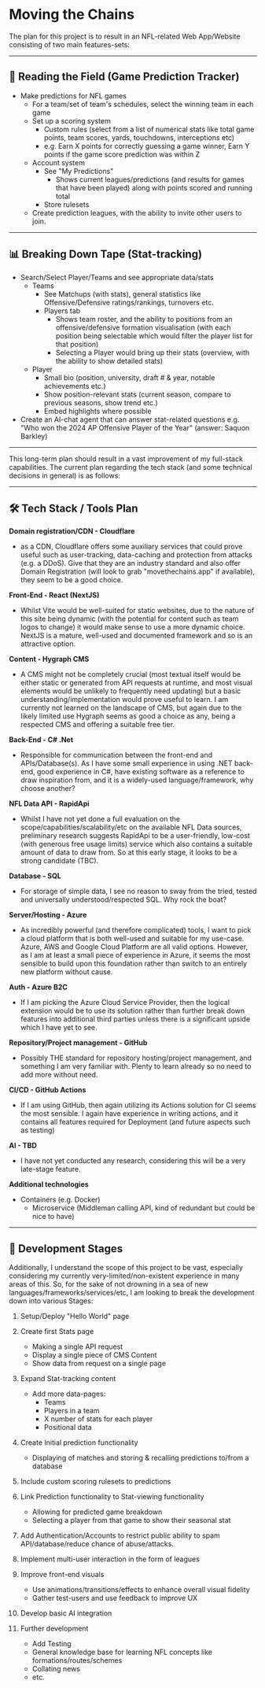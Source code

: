 # Moving the Chains

The plan for this project is to result in an NFL-related Web App/Website consisting of two main features-sets:

---

## 🏈 Reading the Field (Game Prediction Tracker)

- Make predictions for NFL games
  - For a team/set of team's schedules, select the winning team in each game
  - Set up a scoring system
    - Custom rules (select from a list of numerical stats like total game points, team scores, yards, touchdowns, interceptions etc)
    - e.g. Earn X points for correctly guessing a game winner, Earn Y points if the game score prediction was within Z
  - Account system
    - See "My Predictions"
      - Shows current leagues/predictions (and results for games that have been played) along with points scored and running total
    - Store rulesets
  - Create prediction leagues, with the ability to invite other users to join.

---

## 📊 Breaking Down Tape (Stat-tracking)

- Search/Select Player/Teams and see appropriate data/stats
  - Teams
    - See Matchups (with stats), general statistics like Offensive/Defensive ratings/rankings, turnovers etc.
    - Players tab
      - Shows team roster, and the ability to positions from an offensive/defensive formation visualisation (with each position being selectable which would filter the player list for that position)
      - Selecting a Player would bring up their stats (overview, with the ability to show detailed stats)
  - Player
    - Small bio (position, university, draft # & year, notable achievements etc.)
    - Show position-relevant stats (current season, compare to previous seasons, show trend etc.)
    - Embed highlights where possible
- Create an AI-chat agent that can answer stat-related questions e.g. "Who won the 2024 AP Offensive Player of the Year" (answer: Saquon Barkley)

---

This long-term plan should result in a vast improvement of my full-stack capabilities. The current plan regarding the tech stack (and some technical decisions in general) is as follows:

---

## 🛠 Tech Stack / Tools Plan

**Domain registration/CDN - Cloudflare**
- as a CDN, Cloudflare offers some auxiliary services that could prove useful such as user-tracking, data-caching and protection from attacks (e.g. a DDoS). Give that they are an industry standard and also offer Domain Registration (will look to grab "movethechains.app" if available), they seem to be a good choice.

**Front-End - React (NextJS)**
- Whilst Vite would be well-suited for static websites, due to the nature of this site being dynamic (with the potential for content such as team logos to change) it would make sense to use a more dynamic choice. NextJS is a mature, well-used and documented framework and so is an attractive option.

**Content - Hygraph CMS**
- A CMS might not be completely crucial (most textual itself would be either static or generated from API requests at runtime, and most visual elements would be unlikely to frequently need updating) but a basic understanding/implementation would prove useful to learn. I am currently not learned on the landscape of CMS, but again due to the likely limited use Hygraph seems as good a choice as any, being a respected CMS and offering a suitable free tier.

**Back-End - C# .Net**
- Responsible for communication between the front-end and APIs/Database(s). As I have some small experience in using .NET back-end, good experience in C#, have existing software as a reference to draw inspiration from, and it is a widely-used language/framework, why choose another?

**NFL Data API - RapidApi**
- Whilst I have not yet done a full evaluation on the scope/capabilities/scalability/etc on the available NFL Data sources, preliminary research suggests RapidApi to be a user-friendly, low-cost (with generous free usage limits) service which also contains a suitable amount of data to draw from. So at this early stage, it looks to be a strong candidate (TBC).

**Database - SQL**
- For storage of simple data, I see no reason to sway from the tried, tested and universally understood/respected SQL. Why rock the boat?

**Server/Hosting - Azure**
- As incredibly powerful (and therefore complicated) tools, I want to pick a cloud platform that is both well-used and suitable for my use-case. Azure, AWS and Google Cloud Platform are all valid options. However, as I am at least a small piece of experience in Azure, it seems the most sensible to build upon this foundation rather than switch to an entirely new platform without cause.

**Auth - Azure B2C**
- If I am picking the Azure Cloud Service Provider, then the logical extension would be to use its solution rather than further break down features into additional third parties unless there is a  significant upside which I have yet to see.

**Repository/Project management  - GitHub**
- Possibly THE standard for repository hosting/project management, and something I am very familiar with. Plenty to learn already so no need to add more without need.

**CI/CD - GitHub Actions**
- If I am using GitHub, then again utilizing its Actions solution for CI seems the most sensible. I again have experience in writing actions, and it contains all features required for Deployment (and future aspects such as testing)

**AI - TBD**
- I have not yet conducted any research, considering this will be a very late-stage feature.

**Additional technologies**
- Containers (e.g. Docker)
  - Microservice (Middleman calling API, kind of redundant but could be nice to have)

---

## 🚀 Development Stages

Additionally, I understand the scope of this project to be vast, especially considering my currently very-limited/non-existent experience in many areas of this. So, for the sake of not drowning in a sea of new languages/frameworks/services/etc, I am looking to break the development down into various Stages:

1. Setup/Deploy "Hello World" page  

2. Create first Stats page 
   - Making a single API request
   - Display a single piece of CMS Content
   - Show data from request on a single page

3. Expand Stat-tracking content
    - Add more data-pages:
      - Teams
      - Players in a team
      - X number of stats for each player
      - Positional data  

4. Create Initial prediction functionality 
    - Displaying of matches and storing & recalling predictions to/from a database

5. Include custom scoring rulesets to predictions  

6. Link Prediction functionality to Stat-viewing functionality
     - Allowing for predicted game breakdown
     - Selecting a player from that game to show their seasonal stat
7. Add Authentication/Accounts to restrict public ability to spam API/database/reduce chance of abuse/attacks.  

8. Implement multi-user interaction in the form of leagues 

9. Improve front-end visuals
    - Use animations/transitions/effects to enhance overall visual fidelity
    - Gather test-users and use feedback to improve UX

10. Develop basic AI integration  

11. Further development
    - Add Testing
    - General knowledge base for learning NFL concepts like formations/routes/schemes
    - Collating news
    - etc.  
